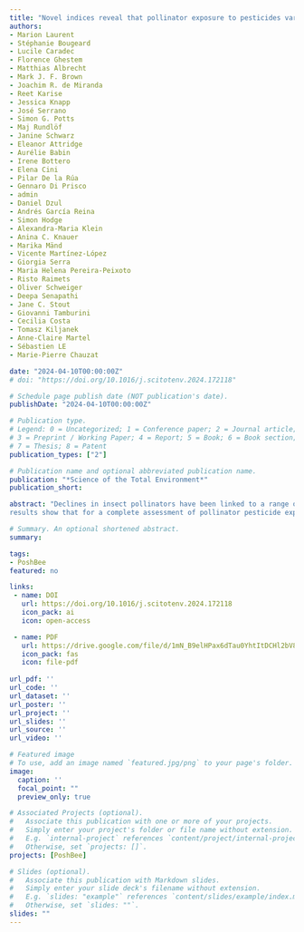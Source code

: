 ```yaml
---
title: "Novel indices reveal that pollinator exposure to pesticides varies across biological compartments and crop surroundings" 
authors:
- Marion Laurent
- Stéphanie Bougeard
- Lucile Caradec
- Florence Ghestem
- Matthias Albrecht
- Mark J. F. Brown
- Joachim R. de Miranda
- Reet Karise
- Jessica Knapp
- José Serrano
- Simon G. Potts
- Maj Rundlöf
- Janine Schwarz
- Eleanor Attridge
- Aurélie Babin
- Irene Bottero
- Elena Cini
- Pilar De la Rúa
- Gennaro Di Prisco
- admin
- Daniel Dzul
- Andrés García Reina
- Simon Hodge
- Alexandra-Maria Klein
- Anina C. Knauer
- Marika Mänd
- Vicente Martínez-López
- Giorgia Serra
- Maria Helena Pereira-Peixoto
- Risto Raimets
- Oliver Schweiger
- Deepa Senapathi
- Jane C. Stout
- Giovanni Tamburini
- Cecilia Costa
- Tomasz Kiljanek
- Anne-Claire Martel
- Sébastien LE
- Marie-Pierre Chauzat

date: "2024-04-10T00:00:00Z"
# doi: "https://doi.org/10.1016/j.scitotenv.2024.172118"

# Schedule page publish date (NOT publication's date).
publishDate: "2024-04-10T00:00:00Z"

# Publication type.
# Legend: 0 = Uncategorized; 1 = Conference paper; 2 = Journal article;
# 3 = Preprint / Working Paper; 4 = Report; 5 = Book; 6 = Book section;
# 7 = Thesis; 8 = Patent
publication_types: ["2"]

# Publication name and optional abbreviated publication name.
publication: "*Science of the Total Environment*"
publication_short:

abstract: "Declines in insect pollinators have been linked to a range of causative factors such as disease, loss of habitats, the quality and availability of food, and exposure to pesticides. Here, we analysed an extensive dataset generated from pesticide screening of foraging insects, pollen-nectar stores/beebread, pollen and ingested nectar across three species of bees collected at 128 European sites set in two types of crop. In this paper, we aimed to (i) derive a new index to summarise key aspects of complex pesticide exposure data and (ii) understand the links between pesticide exposures depicted by the different matrices, bee species and apple orchards versus oilseed rape crops. We found that summary indices were highly correlated with the number of pesticides detected in the related matrix but not with which pesticides were present. Matrices collected from apple orchards generally contained a higher number of pesticides (7.6 pesticides per site) than matrices from sites collected from oilseed rape crops (3.5 pesticides), with fungicides being highly represented in apple crops. A greater number of pesticides were found in pollen-nectar stores/beebread and pollen matrices compared with nectar and bee body matrices. Our
results show that for a complete assessment of pollinator pesticide exposure, it is necessary to consider several different exposure routes and multiple species of bees across different agricultural systems."

# Summary. An optional shortened abstract.
summary: 

tags:
- PoshBee
featured: no

links:
 - name: DOI
   url: https://doi.org/10.1016/j.scitotenv.2024.172118
   icon_pack: ai
   icon: open-access

 - name: PDF
   url: https://drive.google.com/file/d/1mN_B9elHPax6dTau0YhtItDCHl2bV8fu/view?usp=drive_link
   icon_pack: fas
   icon: file-pdf
   
url_pdf: ''
url_code: ''
url_dataset: ''
url_poster: ''
url_project: ''
url_slides: ''
url_source: ''
url_video: ''

# Featured image
# To use, add an image named `featured.jpg/png` to your page's folder. 
image:
  caption: ''
  focal_point: ""
  preview_only: true

# Associated Projects (optional).
#   Associate this publication with one or more of your projects.
#   Simply enter your project's folder or file name without extension.
#   E.g. `internal-project` references `content/project/internal-project/index.md`.
#   Otherwise, set `projects: []`.
projects: [PoshBee]

# Slides (optional).
#   Associate this publication with Markdown slides.
#   Simply enter your slide deck's filename without extension.
#   E.g. `slides: "example"` references `content/slides/example/index.md`.
#   Otherwise, set `slides: ""`.
slides: ""
---
```



